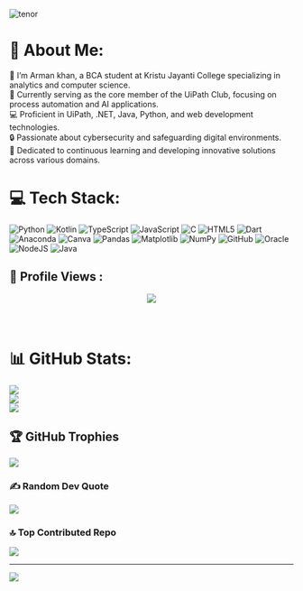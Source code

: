 ![tenor](https://github.com/user-attachments/assets/d2e8776b-737c-4f80-b354-00d0af5f04ba)
# 💫 About Me:
👋 I’m Arman khan, a BCA student at Kristu Jayanti College specializing in analytics and computer science.<br>🤖 Currently serving as the core member of the UiPath Club, focusing on process automation and AI applications.<br>💻 Proficient in UiPath, .NET, Java, Python, and web development technologies.<br>🔒 Passionate about cybersecurity and safeguarding digital environments.<br>🚀 Dedicated to continuous learning and developing innovative solutions across various domains.




# 💻 Tech Stack:
![Python](https://img.shields.io/badge/python-3670A0?style=for-the-badge&logo=python&logoColor=ffdd54) ![Kotlin](https://img.shields.io/badge/kotlin-%237F52FF.svg?style=for-the-badge&logo=kotlin&logoColor=white) ![TypeScript](https://img.shields.io/badge/typescript-%23007ACC.svg?style=for-the-badge&logo=typescript&logoColor=white) ![JavaScript](https://img.shields.io/badge/javascript-%23323330.svg?style=for-the-badge&logo=javascript&logoColor=%23F7DF1E) ![C](https://img.shields.io/badge/c-%2300599C.svg?style=for-the-badge&logo=c&logoColor=white) ![HTML5](https://img.shields.io/badge/html5-%23E34F26.svg?style=for-the-badge&logo=html5&logoColor=white) ![Dart](https://img.shields.io/badge/dart-%230175C2.svg?style=for-the-badge&logo=dart&logoColor=white) ![Anaconda](https://img.shields.io/badge/Anaconda-%2344A833.svg?style=for-the-badge&logo=anaconda&logoColor=white) ![Canva](https://img.shields.io/badge/Canva-%2300C4CC.svg?style=for-the-badge&logo=Canva&logoColor=white) ![Pandas](https://img.shields.io/badge/pandas-%23150458.svg?style=for-the-badge&logo=pandas&logoColor=white) ![Matplotlib](https://img.shields.io/badge/Matplotlib-%23ffffff.svg?style=for-the-badge&logo=Matplotlib&logoColor=black) ![NumPy](https://img.shields.io/badge/numpy-%23013243.svg?style=for-the-badge&logo=numpy&logoColor=white) ![GitHub](https://img.shields.io/badge/github-%23121011.svg?style=for-the-badge&logo=github&logoColor=white) ![Oracle](https://img.shields.io/badge/Oracle-F80000?style=for-the-badge&logo=oracle&logoColor=white) ![NodeJS](https://img.shields.io/badge/node.js-6DA55F?style=for-the-badge&logo=node.js&logoColor=white) ![Java](https://img.shields.io/badge/java-%23ED8B00.svg?style=for-the-badge&logo=openjdk&logoColor=white)
<br>
<h2 align="left">👀 Profile Views :</h2>

<div align="center">
  <img src="https://profile-counter.glitch.me/greed-d/count.svg?"  />
</div>

###
<br>

# 📊 GitHub Stats:
![](https://github-readme-stats.vercel.app/api?username=Rage4005&theme=dark&hide_border=true&include_all_commits=true&count_private=false)<br/>
![](https://github-readme-streak-stats.herokuapp.com/?user=Rage4005&theme=dark&hide_border=true)<br/>
![](https://github-readme-stats.vercel.app/api/top-langs/?username=Rage4005&theme=dark&hide_border=true&include_all_commits=true&count_private=false&layout=compact)

## 🏆 GitHub Trophies
![](https://github-profile-trophy.vercel.app/?username=Rage4005&theme=dracula&no-frame=true&no-bg=true&margin-w=4)

### ✍️ Random Dev Quote
![](https://quotes-github-readme.vercel.app/api?type=horizontal&theme=radical)

### 🔝 Top Contributed Repo
![](https://github-contributor-stats.vercel.app/api?username=Rage4005&limit=5&theme=dark&combine_all_yearly_contributions=true)

---
[![](https://visitcount.itsvg.in/api?id=Rage4005&icon=0&color=0)](https://visitcount.itsvg.in)

<!-- Proudly created with GPRM ( https://gprm.itsvg.in ) -->
